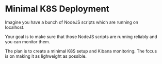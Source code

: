 # Minimal K8S Deployment

Imagine you have a bunch of NodeJS scripts which are running on localhost. 

Your goal is to make sure that those NodeJS scripts are running reliably and you can monitor them.

The plan is to create a minimal K8S setup and Kibana monitoring. The focus is on making it as lighweight as possible.
